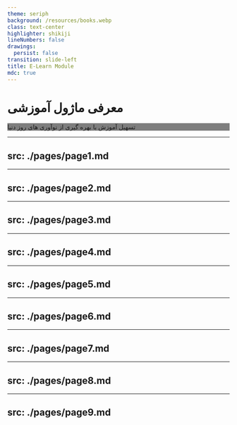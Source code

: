 ```yaml
---
theme: seriph
background: /resources/books.webp
class: text-center
highlighter: shikiji
lineNumbers: false
drawings:
  persist: false
transition: slide-left
title: E-Learn Module
mdc: true
---
```


# معرفی ماژول آموزشی

<div class="flex flex-row justify-center items-center">
<p class="w-fit p-2 rounded-[8px]" style="background: rgba(0,0,0,0.5)">
تسهیل آموزش با بهره گیری از نوآوری های روز دنیا
</p>
</div>

---
src: ./pages/page1.md
---

---
src: ./pages/page2.md
---

---
src: ./pages/page3.md
---

---
src: ./pages/page4.md
---

---
src: ./pages/page5.md
---

---
src: ./pages/page6.md
---

---
src: ./pages/page7.md
---

---
src: ./pages/page8.md
---

---
src: ./pages/page9.md
---
